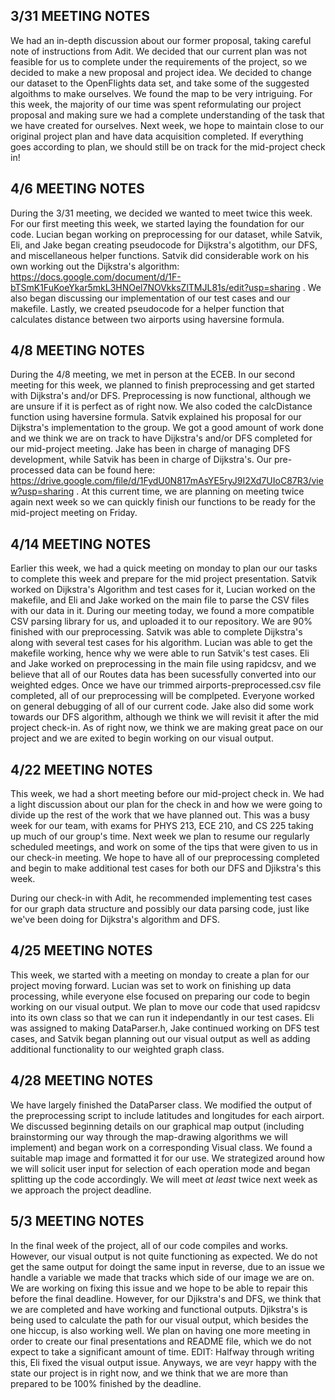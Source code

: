 ## 3/31 MEETING NOTES
We had an in-depth discussion about our former proposal, taking careful note of instructions from Adit. We decided that our current plan was not feasible for us to complete under the requirements of the project, so we decided to make a new proposal and project idea.
We decided to change our dataset to the OpenFlights data set, and take some of the suggested algoithms to make ourselves. We found the map to be very intriguing. For this week, the majority of our time was spent reformulating our project proposal and making sure we had a complete understanding of the task that we have created for ourselves. 
Next week, we hope to maintain close to our original project plan and have data acquisition completed. If everything goes according to plan, we should still be on track for the mid-project check in!

## 4/6 MEETING NOTES
During the 3/31 meeting, we decided we wanted to meet twice this week. For our first meeting this week, we started laying the foundation for our code. Lucian began working on preprocessing for our dataset, while Satvik, Eli, and Jake began creating pseudocode for Dijkstra's algotithm, our DFS, and miscellaneous helper functions. Satvik did considerable work on his own working out the Dijkstra's algorithm: https://docs.google.com/document/d/1F-bTSmK1FuKoeYkar5mkL3HNOel7NOVkksZlTMJL81s/edit?usp=sharing . We also began discussing our implementation of our test cases and our makefile. Lastly, we created pseudocode for a helper function that calculates distance between two airports using haversine formula. 

## 4/8 MEETING NOTES
During the 4/8 meeting, we met in person at the ECEB. In our second meeting for this week, we planned to finish preprocessing and get started with Dijkstra's and/or DFS. Preprocessing is now functional, although we are unsure if it is perfect as of right now. We also coded the calcDistance function using haversine formula. Satvik explained his proposal for our Dijkstra's implementation to the group. We got a good amount of work done and we think we are on track to have Dijkstra's and/or DFS completed for our mid-project meeting. Jake has been in charge of managing DFS development, while Satvik has been in charge of Dijkstra's. Our pre-processed data can be found here: https://drive.google.com/file/d/1FydU0N817mAsYE5ryJ9I2Xd7UIoC87R3/view?usp=sharing . At this current time, we are planning on meeting twice again next week so we can quickly finish our functions to be ready for the mid-project meeting on Friday. 

## 4/14 MEETING NOTES
Earlier this week, we had a quick meeting on monday to plan our our tasks to complete this week and prepare for the mid project presentation. Satvik worked on Dijkstra's Algorithm and test cases for it, Lucian worked on the makefile, and Eli and Jake worked on the main file to parse the CSV files with our data in it. During our meeting today, we found a more compatible CSV parsing library for us, and uploaded it to our repository. We are 90% finished with our preprocessing. Satvik was able to complete Dijkstra's along with several test cases for his algorithm. Lucian was able to get the makefile working, hence why we were able to run Satvik's test cases. Eli and Jake worked on preprocessing in the main file using rapidcsv, and we believe that all of our Routes data has been sucessfully converted into our weighted edges. Once we have our trimmed airports-preprocessed.csv file completed, all of our preprocessing will be complpeted. Everyone worked on general debugging of all of our current code. Jake also did some work towards our DFS algorithm, although we think we will revisit it after the mid project check-in. As of right now, we think we are making great pace on our project and we are exited to begin working on our visual output.

## 4/22 MEETING NOTES
This week, we had a short meeting before our mid-project check in. We had a light discussion about our plan for the check in and how we were going to divide up the rest of the work that we have planned out. This was a busy week for our team, with exams for PHYS 213, ECE 210, and CS 225 taking up much of our group's time. Next week we plan to resume our regularly scheduled meetings, and work on some of the tips that were given to us in our check-in meeting. We hope to have all of our preprocessing completed and begin to make additional test cases for both our DFS and Djikstra's this week.

During our check-in with Adit, he recommended implementing test cases for our graph data structure and possibly our data parsing code, just like we've been doing for Dijkstra's algorithm and DFS.

## 4/25 MEETING NOTES
This week, we started with a meeting on monday to create a plan for our project moving forward. Lucian was set to work on finishing up data processing, while everyone else focused on preparing our code to begin working on our visual output. We plan to move our code that used rapidcsv into its own class so that we can run it independantly in our test cases. Eli was assigned to making DataParser.h, Jake continued working on DFS test cases, and Satvik began planning out our visual output as well as adding additional functionality to our weighted graph class. 

## 4/28 MEETING NOTES
We have largely finished the DataParser class. We modified the output of the preprocessing script to include latitudes and longitudes for each airport. We discussed beginning details on our graphical map output (including brainstorming our way through the map-drawing algorithms we will implement) and began work on a corresponding Visual class. We found a suitable map image and formatted it for our use. We strategized around how we will solicit user input for selection of each operation mode and began splitting up the code accordingly. We will meet *at least* twice next week as we approach the project deadline.

## 5/3 MEETING NOTES
In the final week of the project, all of our code compiles and works. However, our visual output is not quite functioning as expected. We do not get the same output for doingt the same input in reverse, due to an issue we handle a variable we made that tracks which side of our image we are on. We are working on fixing this issue and we hope to be able to repair this before the final deadline. However, for our Djikstra's and DFS, we think that we are completed and have working and functional outputs. Djikstra's is being used to calculate the path for our visual output, which besides the one hiccup, is also working well. We plan on having one more meeting in order to create our final presentations and README file, which we do not expect to take a significant amount of time. EDIT: Halfway through writing this, Eli fixed the visual output issue. Anyways, we are veyr happy with the state our project is in right now, and we think that we are more than prepared to be 100% finished by the deadline.

